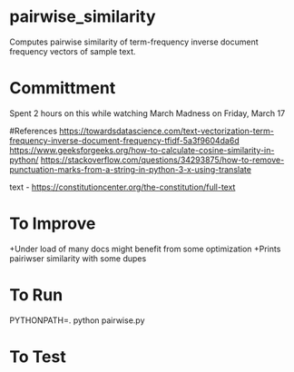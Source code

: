 # pairwise_similarity
Computes pairwise similarity of term-frequency inverse document frequency vectors of sample text. 

# Committment
Spent 2 hours on this while watching March Madness on Friday, March 17

#References
https://towardsdatascience.com/text-vectorization-term-frequency-inverse-document-frequency-tfidf-5a3f9604da6d
https://www.geeksforgeeks.org/how-to-calculate-cosine-similarity-in-python/
https://stackoverflow.com/questions/34293875/how-to-remove-punctuation-marks-from-a-string-in-python-3-x-using-translate


text - https://constitutioncenter.org/the-constitution/full-text


# To Improve
+Under load of many docs might benefit from some optimization
+Prints pairiwser similarity with some dupes



# To Run
PYTHONPATH=. python pairwise.py

# To Test


